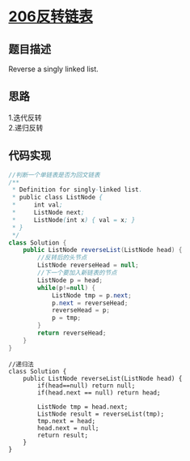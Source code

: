 # [206反转链表][title]
## 题目描述
Reverse a singly linked list.
## 思路
1.迭代反转  
2.递归反转
## 代码实现
```java
//判断一个单链表是否为回文链表
/**
 * Definition for singly-linked list.
 * public class ListNode {
 *     int val;
 *     ListNode next;
 *     ListNode(int x) { val = x; }
 * }
 */
class Solution {
    public ListNode reverseList(ListNode head) {
        //反转后的头节点
        ListNode reverseHead = null;
        //下一个要加入新链表的节点
        ListNode p = head;
        while(p!=null) {
            ListNode tmp = p.next;
            p.next = reverseHead;
            reverseHead = p;
            p = tmp;
        }
        return reverseHead;
    }
}
```
```
//递归法
class Solution {
    public ListNode reverseList(ListNode head) {
        if(head==null) return null;
        if(head.next == null) return head;
        
        ListNode tmp = head.next;
        ListNode result = reverseList(tmp);
        tmp.next = head;
        head.next = null;
        return result;
    }
}
```
[title]:https://leetcode-cn.com/problems/reverse-linked-list/description/
